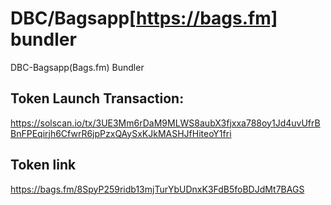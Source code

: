 # DBC/Bagsapp[https://bags.fm] bundler
DBC-Bagsapp(Bags.fm) Bundler

## Token Launch Transaction:
https://solscan.io/tx/3UE3Mm6rDaM9MLWS8aubX3fjxxa788oy1Jd4uvUfrBBnFPEqirjh6CfwrR6jpPzxQAySxKJkMASHJfHiteoY1fri

## Token link
https://bags.fm/8SpyP259ridb13mjTurYbUDnxK3FdB5foBDJdMt7BAGS
